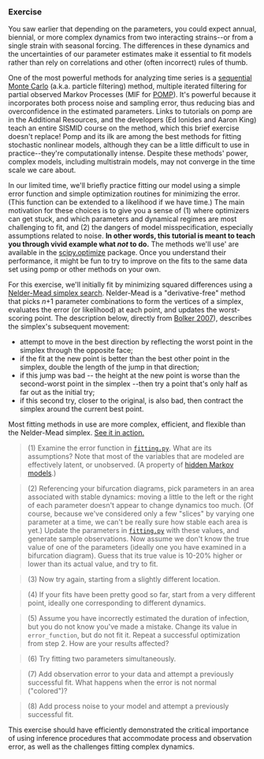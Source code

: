 ### Exercise

You saw earlier that depending on the parameters, you could expect annual, biennial, or more complex dynamics from two interacting strains--or from a single strain with seasonal forcing.
The differences in these dynamics and the uncertainties of our parameter estimates make it essential to fit models rather than rely on correlations and other (often incorrect) rules of thumb.

One of the most powerful methods for analyzing time series is a [sequential Monte Carlo](https://en.wikipedia.org/wiki/Particle_filter) (a.k.a. particle filtering) method, multiple iterated filtering for partial observed Markov Processes (MIF for [POMP](http://kingaa.github.io/pomp/)). 
It's powerful because it incorporates both process noise and sampling error, thus reducing bias and overconfidence in the estimated parameters. 
Links to tutorials on pomp are in the Additional Resources, and the developers (Ed Ionides and Aaron King) teach an entire SISMID course on the method, which this brief exercise doesn't replace!
Pomp and its ilk are among the best methods for fitting stochastic nonlinear models, although they can be a little difficult to use in practice--they're computationally intense. 
Despite these methods' power, complex models, including multistrain models, may not converge in the time scale we care about.

In our limited time, we'll briefly practice fitting our model using a simple error function and simple optimization routines for minimizing the error.
(This function can be extended to a likelihood if we have time.)
The main motivation for these choices is to give you a sense of (1) where optimizers can get stuck, and which parameters and dynamical regimes are most challenging to fit, and (2) the dangers of model misspecification, especially assumptions related to noise.
**In other words, this tutorial is meant to teach you through vivid example what ***not*** to do.**
The methods we'll use' are available in the [scipy.optimize](http://docs.scipy.org/doc/scipy/reference/tutorial/optimize.html) package.
Once you understand their performance, it might be fun to try to improve on the fits to the same data set using pomp or other methods on your own.

For this exercise, we'll initially fit by minimizing squared differences using a [Nelder-Mead simplex search](https://en.wikipedia.org/wiki/Nelder%E2%80%93Mead_method).
Nelder-Mead is a "derivative-free" method that picks *n*+1 parameter combinations to form the vertices of a simplex, evaluates the error (or likelihood) at each point, and updates the worst-scoring point. The description below, directly from [Bolker 2007](http://ms.mcmaster.ca/~bolker/emdbook/)), describes the simplex's subsequent movement:

- attempt to move in the best direction by reflecting the worst point in the simplex through the opposite face;
- if the fit at the new point is better than the best other point in the simplex, double the length of the jump in that direction;
- if this jump was bad -- the height at the new point is worse than the second-worst point in the simplex --then try a point that's only half as far out as the initial try;
- if this second try, closer to the original, is also bad, then contract the simplex around the current best  point.

Most fitting methods in use are more complex, efficient, and flexible than the Nelder-Mead simplex. [See it in action.](https://en.wikipedia.org/wiki/Nelder%E2%80%93Mead_method#/media/File:Nelder_Mead2.gif)

> (1) Examine the error function in [`fitting.py`](https://github.com/trvrb/sismid/blob/master/fitting/exercise/fitting.py). What are its assumptions? Note that most of the variables that are modeled are effectively latent, or unobserved. (A property of [hidden Markov models](https://en.wikipedia.org/wiki/Hidden_Markov_model).)

> (2) Referencing your bifurcation diagrams, pick parameters in an area associated with stable dynamics: moving a little to the left or the right of each parameter doesn't appear to change dynamics too much. (Of course, because we've considered only a few "slices" by varying one parameter at a time, we can't be really sure how stable each area is yet.) Update the parameters in [`fitting.py`](https://github.com/trvrb/sismid/blob/master/fitting/exercise/fitting.py) with these values, and generate sample observations. Now assume we don't know the true value of one of the parameters (ideally one you have examined in a bifurcation diagram). Guess that its true value is 10-20% higher or lower than its actual value, and try to fit.  

> (3) Now try again, starting from a slightly different location.

> (4) If your fits have been pretty good so far, start from a very different point, ideally one corresponding to different dynamics. 

> (5) Assume you have incorrectly estimated the duration of infection, but you do not know you've made a mistake. Change its value in `error_function`, but do not fit it. Repeat a successful optimization from step 2. How are your results affected?

> (6) Try fitting two parameters simultaneously.

> (7) Add observation error to your data and attempt a previously successful fit. What happens when the error is not normal ("colored")?

> (8) Add process noise to your model and attempt a previously successful fit.

This exercise should have efficiently demonstrated the critical importance of using inference procedures that accommodate process and observation error, as well as the challenges fitting complex dynamics.

